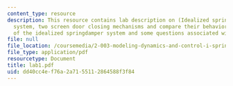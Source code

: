 ```yaml
---
content_type: resource
description: This resource contains lab description on (Idealized spring - damper
  system, two screen door closing mechanisms and compare their behaviors with that
  of the idealized springdamper system and some questions associated with the session.
file: null
file_location: /coursemedia/2-003-modeling-dynamics-and-control-i-spring-2005/dd40cc4ef76a2a7155112864588f3f84_lab1.pdf
file_type: application/pdf
resourcetype: Document
title: lab1.pdf
uid: dd40cc4e-f76a-2a71-5511-2864588f3f84
---
```

